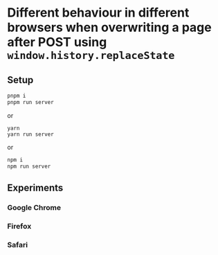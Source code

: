 # Different behaviour in different browsers when overwriting a page after POST using `window.history.replaceState`

## Setup

```bash
pnpm i
pnpm run server
```

or

```bas
yarn
yarn run server
```

or

```bash
npm i
npm run server
```

## Experiments

### Google Chrome

### Firefox

### Safari
